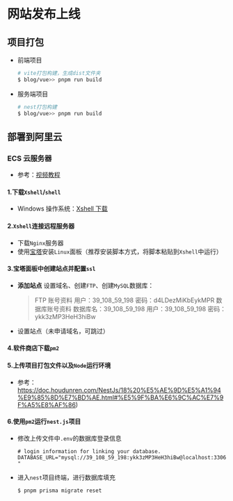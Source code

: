 # 网站发布上线

## 项目打包

- 前端项目

  ```bash
  # vite打包构建，生成dist文件夹
  $ blog/vue>> pnpm run build
  ```

- 服务端项目
  ```bash
  # nest打包构建
  $ blog/vue>> pnpm run build
  ```

## 部署到阿里云

### ECS 云服务器

- 参考：[视频教程](https://www.bilibili.com/video/BV1aV411n7SH)

#### 1.下载`Xshell`/`shell`

- Windows 操作系统：[Xshell 下载](https://www.xshell.com/zh/free-for-home-school/)

#### 2.`Xshell`连接远程服务器

- 下载`Nginx`服务器
- 使用[宝塔](https://www.bt.cn/new/download.html)安装`Linux`面板（推荐安装脚本方式，将脚本粘贴到`Xshell`中运行）

#### 3.宝塔面板中创建站点并配置`ssl`

- **添加站点**
  设置域名、创建`FTP`、创建`MySQL`数据库：

  > FTP 账号资料
  > 用户：39_108_59_198
  > 密码：d4LDezMiKbEykMPR
  > 数据库账号资料
  > 数据库名：39_108_59_198
  > 用户：39_108_59_198
  > 密码：ykk3zMP3HeH3hiBw

- 设置站点（未申请域名，可跳过）

#### 4.软件商店下载`pm2`

#### 5.上传项目打包文件以及`Node`运行环境

- 参考：https://doc.houdunren.com/NestJs/18%20%E5%AE%9D%E5%A1%94%E9%85%8D%E7%BD%AE.html#%E5%9F%BA%E6%9C%AC%E7%9F%A5%E8%AF%86)

#### 6.使用`pm2`运行`nest.js`项目

- 修改上传文件中`.env`的数据库登录信息
  ```env
  # login information for linking your database.
  DATABASE_URL="mysql://39_108_59_198:ykk3zMP3HeH3hiBw@localhost:3306/39_108_59_198 "
  ```
- 进入`nest`项目终端，进行数据库填充
  ```bash
  $ pnpm prisma migrate reset
  ```
